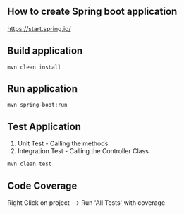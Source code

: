 ## How to create Spring boot application

https://start.spring.io/


## Build application
``` 
mvn clean install
```

## Run application
``` 
mvn spring-boot:run
```

## Test Application
1) Unit Test - Calling the methods
2) Integration Test - Calling the Controller Class
``` 
mvn clean test
```

## Code Coverage

Right Click on project --> Run 'All Tests' with coverage

